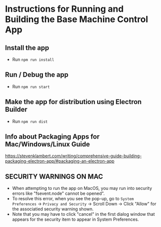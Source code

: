 # Instructions for Running and Building the Base Machine Control App

## Install the app
- Run `npm run install`

## Run / Debug the app
- Run `npm run start`

## Make the app for distribution using Electron Builder
- Run `npm run dist`

## Info about Packaging Apps for Mac/Windows/Linux Guide
https://stevenklambert.com/writing/comprehensive-guide-building-packaging-electron-app/#packaging-an-electron-app

## SECURITY WARNINGS ON MAC
- When attempting to run the app on MacOS, you may run into security errors like "fsevent.node" cannot be opened". 
- To resolve this error, when you see the pop-up, go to `System Preferences` -> `Privacy and Security` -> Scroll Down -> Click "Allow" for the associatied security warning shown. 
- Note that you may have to click "cancel" in the first dialog window that appears for the security item to appear in System Preferences. 

